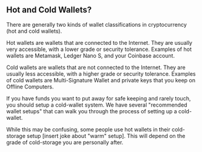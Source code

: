 ## Hot and Cold Wallets?

There are generally two kinds of wallet classifications in cryptocurrency (hot and cold wallets).

Hot wallets are wallets that are connected to the Internet. They are usually very accessible, with a lower grade or security tolerance. Examples of hot wallets are Metamask, Ledger Nano S, and your Coinbase account.

Cold wallets are wallets that are not connected to the Internet. They are usually less accessible, with a higher grade or security tolerance. Examples of cold wallets are Multi-Signature Wallet and private keys that you keep on Offline Computers.

If you have funds you want to put away for safe keeping and rarely touch, you should setup a cold-wallet system. We have several "recommended wallet setups" that can walk you through the process of setting up a cold-wallet.

While this may be confusing, some people use hot wallets in their cold-storage setup [insert joke about "warm" setup]. This will depend on the grade of cold-storage you are personally after.